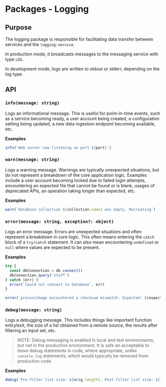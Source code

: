 # Packages - Logging

## Purpose

The logging package is responsible for facilitating data transfer between services and the
`logging-service`.

In production mode, it broadcasts messages to the messaging service with type `LOG`.

In development mode, logs are written to stdout or stderr, depending on the log type.

## API

### `info(message: string)`

Logs an informational message. This is useful for point-in-time events, such as a service becoming
ready, a user account being created, a configuration setting being updated, a new data ingestion
endpoint becoming available, etc.

**Examples**

```ts
info(`Web server now listening on port ${port}`)
```

### `warn(message: string)`

Logs a warning message. Warnings are typically unexpected situations, but do not represent a
breakdown of the core application logic. Examples include a user account becoming locked due to
failed login attempts, encountering an expected file that cannot be found or is blank, usages of
deprecated APIs, an operation taking longer than expected, etc.

**Examples**

```ts
warn(`Database collection ${collection.name} was empty. Recreating`)
```

### `error(message: string, exception?: object)`

Logs an error message. Errors are unexpected situations and often represent a breakdown in core
logic. This often means entering the `catch` block of a `try/catch` statement. It can also mean
encountering `undefined` or `null` where values are expected to be present.

**Examples**

```ts
try {
  const dbConnection = db.connect()
  dbConnection.query('stuff')
} catch (err) {
  error(`Could not connect to database`, err)
}
```

```ts
error(`processImage encountered a checksum mismatch. Expected: ${expected}, Was: ${actual}`)
```

### `debug(message: string)`

Logs a debugging message. This includes things like important function entry/exit, the size of a
list obtained from a remote source, the results after filtering an input set, etc.

> NOTE: Debug messaging is enabled in local and test environments, but not in the production
> environment. It is safe an acceptable to leave debug statements in code, where appropriate, unlike
> `console.log` statements, which would typically be removed from production code.

**Examples**

```ts
debug(`Pre-filter list size: ${orig.length}, Post-filter list size: ${filtered.length}`)
```
